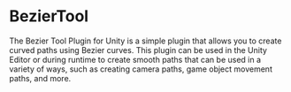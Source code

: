 # BezierTool
The Bezier Tool Plugin for Unity is a simple plugin that allows you to create curved paths using Bezier curves. This plugin can be used in the Unity Editor or during runtime to create smooth paths that can be used in a variety of ways, such as creating camera paths, game object movement paths, and more.
